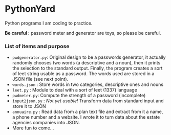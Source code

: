 # PythonYard
Python programs I am coding to practice.

**Be careful :**  password meter and generator are toys, so please be careful.

### List of items and purpose

 - `pwdgenerator.py`: Original design to be a passwords generator, it
 actually randomly chooses two words (a descriptive and a noun), then it prints
 the selection to the standard output. Finally, the program creates a sort of leet
 string usable as a password. The words used are stored in a JSON file (see next
 point).
 - `words.json` : Store words in two categories, descriptive ones and nouns
 - `leet.py` : Module to deal with a sort of leet (1337) language
 - `pwdmeter.py`: Compute the strength of a password (incomplete)
 - `input2json.py` : _Not yet usable!_ Transform data from standard input and store it to JSON
 - `annuaire.py` : Read data from a plan text file and extract from it a name, a phone number and a website. I wrote it to turn data about the estate agencies companies into JSON.
 - More fun to come...
